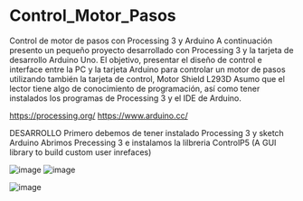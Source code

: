 # Control_Motor_Pasos
Control de motor de pasos con Processing 3 y Arduino
A continuación presento un pequeño proyecto desarrollado con Processing 3 y la tarjeta de desarrollo Arduino Uno.
El objetivo, presentar el diseño de control e interface entre la PC y la tarjeta Arduino para controlar un motor de pasos
utilizando también la tarjeta de control, Motor Shield L293D
Asumo que el lector tiene algo de conocimiento de programación, así como tener instalados los programas de Processing 3
y el IDE de Arduino.

https://processing.org/
https://www.arduino.cc/

DESARROLLO
Primero debemos de tener instalado Processing 3 y sketch Arduino
Abrimos Precessing 3 e instalamos la lilbreria ControlP5 (A GUI library to build custom user inrefaces)

![image](https://user-images.githubusercontent.com/7495819/127702667-e05ce93b-cc43-4e0b-9861-1d827573c3ca.png)
![image](https://user-images.githubusercontent.com/7495819/127702730-b28de98e-01c6-4836-b5a4-257cb953e27b.png)

![image](https://user-images.githubusercontent.com/7495819/127702768-19ddf171-69e3-4418-8cdd-b5d4f260ecb4.png)
